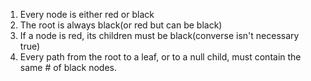 1. Every node is either red or black
2. The root is always black(or red but can be black)
3. If a node is red, its children must be black(converse isn't necessary true)
4. Every path from the root to a leaf, or to a null child, must contain the same # of black nodes.
